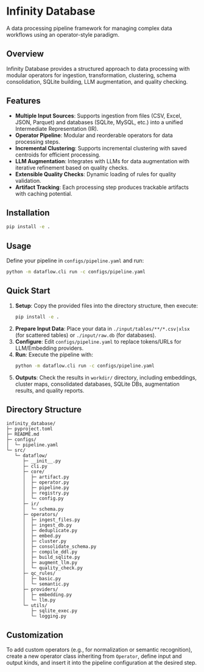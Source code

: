 # Infinity Database

A data processing pipeline framework for managing complex data workflows using an operator-style paradigm.

## Overview

Infinity Database provides a structured approach to data processing with modular operators for ingestion, transformation, clustering, schema consolidation, SQLite building, LLM augmentation, and quality checking.

## Features

- **Multiple Input Sources**: Supports ingestion from files (CSV, Excel, JSON, Parquet) and databases (SQLite, MySQL, etc.) into a unified Intermediate Representation (IR).
- **Operator Pipeline**: Modular and reorderable operators for data processing steps.
- **Incremental Clustering**: Supports incremental clustering with saved centroids for efficient processing.
- **LLM Augmentation**: Integrates with LLMs for data augmentation with iterative refinement based on quality checks.
- **Extensible Quality Checks**: Dynamic loading of rules for quality validation.
- **Artifact Tracking**: Each processing step produces trackable artifacts with caching potential.

## Installation

```bash
pip install -e .
```

## Usage

Define your pipeline in `configs/pipeline.yaml` and run:

```bash
python -m dataflow.cli run -c configs/pipeline.yaml
```

## Quick Start

1. **Setup**: Copy the provided files into the directory structure, then execute:
   ```bash
   pip install -e .
   ```
2. **Prepare Input Data**: Place your data in `./input/tables/**/*.csv|xlsx` (for scattered tables) or `./input/raw.db` (for databases).
3. **Configure**: Edit `configs/pipeline.yaml` to replace tokens/URLs for LLM/Embedding providers.
4. **Run**: Execute the pipeline with:
   ```bash
   python -m dataflow.cli run -c configs/pipeline.yaml
   ```
5. **Outputs**: Check the results in `workdir/` directory, including embeddings, cluster maps, consolidated databases, SQLite DBs, augmentation results, and quality reports.

## Directory Structure

```
infinity_database/
├─ pyproject.toml
├─ README.md
├─ configs/
│  └─ pipeline.yaml
└─ src/
   └─ dataflow/
      ├─ __init__.py
      ├─ cli.py
      ├─ core/
      │  ├─ artifact.py
      │  ├─ operator.py
      │  ├─ pipeline.py
      │  ├─ registry.py
      │  └─ config.py
      ├─ ir/
      │  └─ schema.py
      ├─ operators/
      │  ├─ ingest_files.py
      │  ├─ ingest_db.py
      │  ├─ deduplicate.py
      │  ├─ embed.py
      │  ├─ cluster.py
      │  ├─ consolidate_schema.py
      │  ├─ compile_ddl.py
      │  ├─ build_sqlite.py
      │  ├─ augment_llm.py
      │  └─ quality_check.py
      ├─ qc_rules/
      │  ├─ basic.py
      │  └─ semantic.py
      ├─ providers/
      │  ├─ embedding.py
      │  └─ llm.py
      └─ utils/
         ├─ sqlite_exec.py
         └─ logging.py
```

## Customization

To add custom operators (e.g., for normalization or semantic recognition), create a new operator class inheriting from `Operator`, define input and output kinds, and insert it into the pipeline configuration at the desired step.
